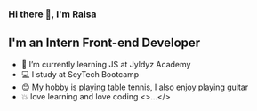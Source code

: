 ### Hi there 👋, I'm Raisa

## I'm an Intern Front-end Developer 

- 🔭 I’m currently learning  JS at Jyldyz Academy
- 💻 I study at SeyTech Bootcamp
- 😊 My hobby is playing table tennis, I also enjoy playing guitar
- 💥 love learning and love coding <>...</>






